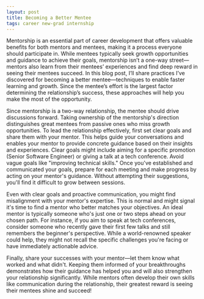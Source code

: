 ```yaml
---
layout: post
title: Becoming a Better Mentee
tags: career new-grad internship
---
```


Mentorship is an essential part of career development that offers valuable benefits for both mentors and mentees, making it a process everyone should participate in. While mentees typically seek growth opportunities and guidance to achieve their goals, mentorship isn’t a one-way street—mentors also learn from their mentees’ experiences and find deep reward in seeing their mentees succeed. In this blog post, I’ll share practices I’ve discovered for becoming a better mentee—techniques to enable faster learning and growth. Since the mentee’s effort is the largest factor determining the relationship’s success, these approaches will help you make the most of the opportunity.

Since mentorship is a two-way relationship, the mentee should drive discussions forward. Taking ownership of the mentorship's direction distinguishes great mentees from passive ones who miss growth opportunities. To lead the relationship effectively, first set clear goals and share them with your mentor. This helps guide your conversations and enables your mentor to provide concrete guidance based on their insights and experiences. Clear goals might include aiming for a specific promotion (Senior Software Engineer) or giving a talk at a tech conference. Avoid vague goals like "improving technical skills." Once you've established and communicated your goals, prepare for each meeting and make progress by acting on your mentor's guidance. Without attempting their suggestions, you'll find it difficult to grow between sessions.

Even with clear goals and proactive communication, you might find misalignment with your mentor's expertise. This is normal and might signal it's time to find a mentor who better matches your objectives. An ideal mentor is typically someone who's just one or two steps ahead on your chosen path. For instance, if you aim to speak at tech conferences, consider someone who recently gave their first few talks and still remembers the beginner's perspective. While a world-renowned speaker could help, they might not recall the specific challenges you're facing or have immediately actionable advice.

Finally, share your successes with your mentor—let them know what worked and what didn't. Keeping them informed of your breakthroughs demonstrates how their guidance has helped you and will also strengthen your relationship significantly. While mentors often develop their own skills like communication during the relationship, their greatest reward is seeing their mentees shine and succeed!